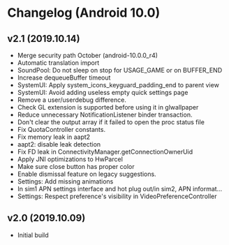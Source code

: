 # Changelog (Android 10.0)

## v2.1 (2019.10.14)
- Merge security path October (android-10.0.0_r4)
- Automatic translation import
- SoundPool: Do not sleep on stop for USAGE_GAME or on BUFFER_END
- Increase dequeueBuffer timeout
- SystemUI: Apply system_icons_keyguard_padding_end to parent view
- SystemUI: Avoid adding useless empty quick settings page
- Remove a user/userdebug difference.
- Check GL extension is supported before using it in glwallpaper
- Reduce unnecessary NotificationListener binder transaction.
- Don't clear the output array if it failed to open the proc status file
- Fix QuotaController constants.
- Fix memory leak in aapt2
- aapt2: disable leak detection
- Fix FD leak in ConnectivityManager.getConnectionOwnerUid
- Apply JNI optimizations to HwParcel
- Make sure close button has proper color
- Enable dismissal feature on legacy suggestions.
- Settings: Add missing animations
- In sim1 APN settings interface and hot plug out/in sim2, APN informat…
- Settings: Respect preference's visibility in VideoPreferenceController

## v2.0 (2019.10.09)
- Initial build
